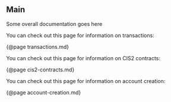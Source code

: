 ## Main

Some overall documentation goes here

You can check out this page for information on transactions:

{@page transactions.md}

You can check out this page for information on CIS2 contracts:

{@page cis2-contracts.md}

You can check out this page for information on account creation:

{@page account-creation.md}
